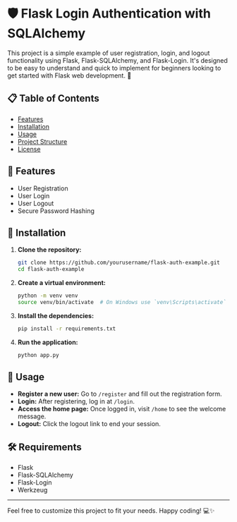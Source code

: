 # 🛡️ Flask Login Authentication with SQLAlchemy

This project is a simple example of user registration, login, and logout functionality using Flask, Flask-SQLAlchemy, and Flask-Login. It's designed to be easy to understand and quick to implement for beginners looking to get started with Flask web development. 🌟

## 📋 Table of Contents

- [Features](#features-)
- [Installation](#installation-)
- [Usage](#usage-)
- [Project Structure](#project-structure-)
- [License](#license-)

## 🌟 Features

- User Registration
- User Login
- User Logout
- Secure Password Hashing

## 🚀 Installation

1. **Clone the repository:**

    ```bash
    git clone https://github.com/yourusername/flask-auth-example.git
    cd flask-auth-example
    ```

2. **Create a virtual environment:**

    ```bash
    python -m venv venv
    source venv/bin/activate  # On Windows use `venv\Scripts\activate`
    ```

3. **Install the dependencies:**

    ```bash
    pip install -r requirements.txt
    ```

4. **Run the application:**

    ```bash
    python app.py
    ```

## 📝 Usage

- **Register a new user:** Go to `/register` and fill out the registration form.
- **Login:** After registering, log in at `/login`.
- **Access the home page:** Once logged in, visit `/home` to see the welcome message.
- **Logout:** Click the logout link to end your session.


## 🛠️ Requirements

- Flask
- Flask-SQLAlchemy
- Flask-Login
- Werkzeug

---

Feel free to customize this project to fit your needs. Happy coding! 💻✨
